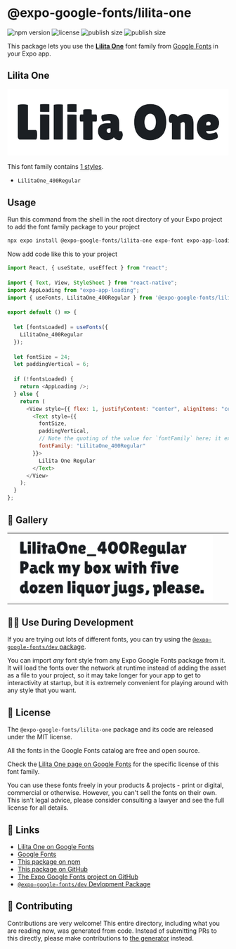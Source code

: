 # @expo-google-fonts/lilita-one

![npm version](https://flat.badgen.net/npm/v/@expo-google-fonts/lilita-one)
![license](https://flat.badgen.net/github/license/expo/google-fonts)
![publish size](https://flat.badgen.net/packagephobia/install/@expo-google-fonts/lilita-one)
![publish size](https://flat.badgen.net/packagephobia/publish/@expo-google-fonts/lilita-one)

This package lets you use the [**Lilita One**](https://fonts.google.com/specimen/Lilita+One) font family from [Google Fonts](https://fonts.google.com/) in your Expo app.

## Lilita One

![Lilita One](./font-family.png)

This font family contains [1 styles](#-gallery).

- `LilitaOne_400Regular`

## Usage

Run this command from the shell in the root directory of your Expo project to add the font family package to your project

```sh
npx expo install @expo-google-fonts/lilita-one expo-font expo-app-loading
```

Now add code like this to your project

```js
import React, { useState, useEffect } from "react";

import { Text, View, StyleSheet } from "react-native";
import AppLoading from "expo-app-loading";
import { useFonts, LilitaOne_400Regular } from '@expo-google-fonts/lilita-one';

export default () => {

  let [fontsLoaded] = useFonts({
    LilitaOne_400Regular
  });

  let fontSize = 24;
  let paddingVertical = 6;

  if (!fontsLoaded) {
    return <AppLoading />;
  } else {
    return (
      <View style={{ flex: 1, justifyContent: "center", alignItems: "center" }}>
        <Text style={{
          fontSize,
          paddingVertical,
          // Note the quoting of the value for `fontFamily` here; it expects a string!
          fontFamily: "LilitaOne_400Regular"
        }}>
          Lilita One Regular
        </Text>
      </View>
    );
  }
};
```

## 🔡 Gallery


||||
|-|-|-|
|![LilitaOne_400Regular](./LilitaOne_400Regular.ttf.png)||||


## 👩‍💻 Use During Development

If you are trying out lots of different fonts, you can try using the [`@expo-google-fonts/dev` package](https://github.com/expo/google-fonts/tree/master/font-packages/dev#readme).

You can import _any_ font style from any Expo Google Fonts package from it. It will load the fonts over the network at runtime instead of adding the asset as a file to your project, so it may take longer for your app to get to interactivity at startup, but it is extremely convenient for playing around with any style that you want.


## 📖 License

The `@expo-google-fonts/lilita-one` package and its code are released under the MIT license.

All the fonts in the Google Fonts catalog are free and open source.

Check the [Lilita One page on Google Fonts](https://fonts.google.com/specimen/Lilita+One) for the specific license of this font family.

You can use these fonts freely in your products & projects - print or digital, commercial or otherwise. However, you can't sell the fonts on their own. This isn't legal advice, please consider consulting a lawyer and see the full license for all details.

## 🔗 Links

- [Lilita One on Google Fonts](https://fonts.google.com/specimen/Lilita+One)
- [Google Fonts](https://fonts.google.com/)
- [This package on npm](https://www.npmjs.com/package/@expo-google-fonts/lilita-one)
- [This package on GitHub](https://github.com/expo/google-fonts/tree/master/font-packages/lilita-one)
- [The Expo Google Fonts project on GitHub](https://github.com/expo/google-fonts)
- [`@expo-google-fonts/dev` Devlopment Package](https://github.com/expo/google-fonts/tree/master/font-packages/dev)

## 🤝 Contributing

Contributions are very welcome! This entire directory, including what you are reading now, was generated from code. Instead of submitting PRs to this directly, please make contributions to [the generator](https://github.com/expo/google-fonts/tree/master/packages/generator) instead.

